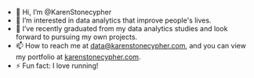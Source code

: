 - 👋 Hi, I’m @KarenStonecypher
- 👀 I’m interested in data analytics that improve people's lives.
- 🌱 I’ve recently graduated from my data analytics studies and look forward to pursuing my own projects. 
- 📫 How to reach me at [data@karenstonecypher.com](mailto:data@karenstonecypher.com), and you can view my portfolio at [karenstonecypher.com](http://www.karenstonecypher.com).
- ⚡ Fun fact: I love running!

<!---
KarenStonecypher/KarenStonecypher is a ✨ special ✨ repository because its `README.md` (this file) appears on your GitHub profile.
You can click the Preview link to take a look at your changes.
--->
